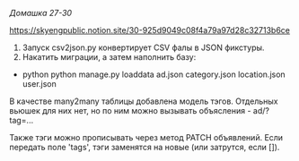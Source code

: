 *Домашка 27-30*

https://skyengpublic.notion.site/30-925d9049c08f4a79a97d28c32713b6ce
 
1) Запуск csv2json.py конвертирует CSV фалы в JSON фикстуры.
2) Накатить миграции, а затем наполнить базу:
* python python manage.py loaddata ad.json category.json location.json user.json

В качестве many2many таблицы добавлена модель тэгов. Отдельных вьюшек для них нет, но по ним можно вызывать объясления - ad/?tag=...

Также тэги можно прописывать через метод PATCH объявлений. Если передать поле 'tags', тэги заменятся на новые (или затрутся, если []).
